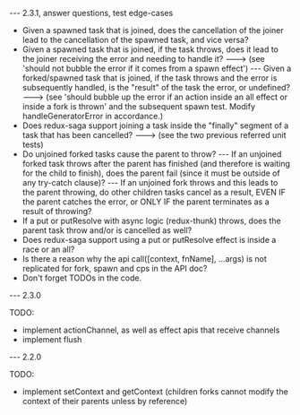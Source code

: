 --- 2.3.1, answer questions, test edge-cases

- Given a spawned task that is joined, does the cancellation of the joiner lead to the cancellation of the spawned task, and vice versa?
- Given a spawned task that is joined, if the task throws, does it lead to the joiner receiving the error and needing to handle it?
---> (see 'should not bubble the error if it comes from a spawn effect')
--- Given a forked/spawned task that is joined, if the task throws and the error is subsequently handled, is the "result" of the task the error, or undefined?
---> (see 'should bubble up the error if an action inside an all effect or inside a fork is thrown' and the subsequent spawn test. Modify handleGeneratorError in accordance.)
- Does redux-saga support joining a task inside the "finally" segment of a task that has been cancelled?
---> (see the two previous referred unit tests)
- Do unjoined forked tasks cause the parent to throw?
--- If an unjoined forked task throws after the parent has finished (and therefore is waiting for the child to finish), does the parent fail (since it must be outside of any try-catch clause)?
--- If an unjoined fork throws and this leads to the parent throwing, do other children tasks cancel as a result, EVEN IF the parent catches the error, or ONLY IF the parent terminates as a result of throwing?
- If a put or putResolve with async logic (redux-thunk) throws, does the parent task throw and/or is cancelled as well?
- Does redux-saga support using a put or putResolve effect is inside a race or an all? 
- Is there a reason why the api call([context, fnName], ...args) is not replicated for fork, spawn and cps in the API doc?
- Don't forget TODOs in the code.

--- 2.3.0

TODO:
- implement actionChannel, as well as effect apis that receive channels
- implement flush

--- 2.2.0

TODO:
- implement setContext and getContext (children forks cannot modify the context of their parents unless by reference)

